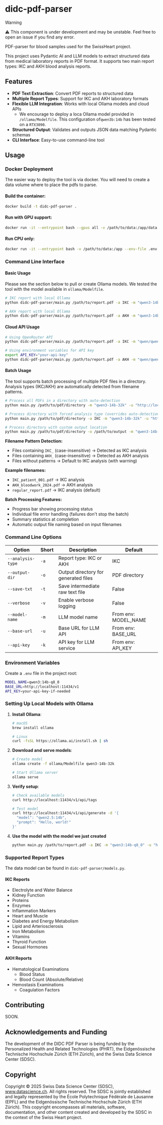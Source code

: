 # didc-pdf-parser

> [!WARNING]
> ⚠️ This component is under development and may be unstable. Feel free to open an issue if you find any error. 

PDF-parser for blood samples used for the SwissHeart project.

This project uses Pydantic AI and LLM models to extract structured data from medical laboratory reports in PDF format. It supports two main report types: IKC and AKH blood analysis reports.

## Features

- **PDF Text Extraction**: Convert PDF reports to structured data
- **Multiple Report Types**: Support for IKC and AKH laboratory formats
- **Flexible LLM Integration**: Works with local Ollama models and cloud APIs
    - We encourage to deploy a loca Ollama model provided in `/ollama/Modelfile`. This configuration of`qwen3b:14b` has been tested on a `RTX3090`.
- **Structured Output**: Validates and outputs JSON data matching Pydantic schemas
- **CLI Interface**: Easy-to-use command-line tool

## Usage

### Docker Deployment

The easier way to deploy the tool is via docker. You will need to create a data volume where to place the pdfs to parse. 

#### Build the container:

```bash
docker build -t didc-pdf-parser .
```

#### Run with GPU support:

```bash
docker run -it --entrypoint bash --gpus all -v /path/to/data:/app/data --env-file .env didc-pdf-parser
```

#### Run CPU only:

```bash
docker run -it --entrypoint bash -v /path/to/data:/app --env-file .env didc-pdf-parser
```

### Command Line Interface

#### Basic Usage

Please see the section below to pull or create Ollama models. We tested the tool with the model available in `ollama/Modelfile`.

```bash
# IKC report with local Ollama
python didc-pdf-parser/main.py /path/to/report.pdf -a IKC -m "qwen3-14b-32k" -u "http://localhost:11434/v1" --save-txt --verbose

# AKH report with local Ollama
python didc-pdf-parser/main.py /path/to/report.pdf -a AKH -m "qwen3-14b-32k" -u "http://localhost:11434/v1" --save-txt --verbose
```

#### Cloud API Usage

```bash
# Using OpenRouter API
python didc-pdf-parser/main.py /path/to/report.pdf -a IKC -m "qwen/qwen3-14b" -u "https://openrouter.ai/api/v1" -k "your-api-key" --save-txt --verbose

# Using environment variables for API key
export API_KEY="your-api-key"
python didc-pdf-parser/main.py /path/to/report.pdf -a AKH -m "qwen/qwen3-14b" -u "https://openrouter.ai/api/v1" --save-txt --verbose
```

#### Batch Usage

The tool supports batch processing of multiple PDF files in a directory. Analysis types (IKC/AKH) are automatically detected from filename patterns.

```bash
# Process all PDFs in a directory with auto-detection
python main.py /path/to/pdf/directory -m "qwen3-14b-32k" -u "http://localhost:11434/v1" --save-txt --verbose

# Process directory with forced analysis type (overrides auto-detection)
python main.py /path/to/pdf/directory -a IKC -m "qwen3-14b-32k" -u "http://localhost:11434/v1"

# Process directory with custom output location
python main.py /path/to/pdf/directory -o /path/to/output -m "qwen3-14b-32k" -u "http://localhost:11434/v1"
```

**Filename Pattern Detection:**
- Files containing `IKC_` (case-insensitive) → Detected as IKC analysis
- Files containing `AKH_` (case-insensitive) → Detected as AKH analysis
- Files without patterns → Default to IKC analysis (with warning)

**Example filenames:**
- `IKC_patient_001.pdf` → IKC analysis
- `AKH_bloodwork_2024.pdf` → AKH analysis
- `regular_report.pdf` → IKC analysis (default)

**Batch Processing Features:**
- Progress bar showing processing status
- Individual file error handling (failures don't stop the batch)
- Summary statistics at completion
- Automatic output file naming based on input filenames


### Command Line Options

| Option | Short | Description | Default |
|--------|-------|-------------|---------|
| `--analysis-type` | `-a` | Report type: IKC or AKH | IKC |
| `--output-dir` | `-o` | Output directory for generated files | PDF directory |
| `--save-txt` | `-t` | Save intermediate raw text file | False |
| `--verbose` | `-v` | Enable verbose logging | False |
| `--model-name` | `-m` | LLM model name | From env: MODEL_NAME |
| `--base-url` | `-u` | Base URL for LLM API | From env: BASE_URL |
| `--api-key` | `-k` | API key for LLM service | From env: API_KEY |

### Environment Variables

Create a `.env` file in the project root:

```bash
MODEL_NAME=qwen3:14b-q8_0
BASE_URL=http://localhost:11434/v1
API_KEY=your-api-key-if-needed
```

### Setting Up Local Models with Ollama

1. **Install Ollama**:
   ``` bash
   # macOS
   brew install ollama
   
   # Linux
   curl -fsSL https://ollama.ai/install.sh | sh
   ```

2. **Download and serve models**:
   ``` bash
   # Create model
   ollama create -f ollama/Modelfile qwen3-14b-32k
   
   # Start Ollama server
   ollama serve
   ```

3. **Verify setup**:
   ```bash
   # Check available models
   curl http://localhost:11434/v1/api/tags
   
   # Test model
   curl http://localhost:11434/v1/api/generate -d '{
     "model": "qwen2.5:14b",
     "prompt": "Hello, world!"
   }'
   ```

4. **Use the model with the model we just created**

    ```bash
    python main.py /path/to/report.pdf -a IKC -m "qwen3:14b-q8_0" -u "http://localhost:11434/v1" --save-txt --verbose
    ```

### Supported Report Types

The data model can be found in `didc-pdf-parser/models.py`.

#### IKC Reports

- Electrolyte and Water Balance
- Kidney Function
- Proteins
- Enzymes
- Inflammation Markers
- Heart and Muscle
- Diabetes and Energy Metabolism
- Lipid and Arteriosclerosis
- Iron Metabolism
- Vitamins
- Thyroid Function
- Sexual Hormones

#### AKH Reports

- Hematological Examinations
  - Blood Status
  - Blood Count (Absolute/Relative)
- Hemostasis Examinations
  - Coagulation Factors
 
## Contributing

SOON. 

## Acknowledgements and Funding
The development of the DIDC PDF Parser is being funded by the Personalized Health and Related Technologies (PHRT), the Eidgenössische Technische Hochschule Zürich (ETH Zürich), and the Swiss Data Science Center (SDSC). 


## Copyright
Copyright © 2025 Swiss Data Science Center (SDSC), www.datascience.ch. All rights reserved. The SDSC is jointly established and legally represented by the École Polytechnique Fédérale de Lausanne (EPFL) and the Eidgenössische Technische Hochschule Zürich (ETH Zürich). This copyright encompasses all materials, software, documentation, and other content created and developed by the SDSC in the context of the Swiss Heart project.
